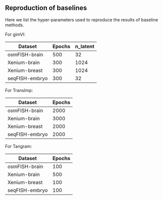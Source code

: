 ## Reproduction of baselines

Here we list the hyper-parameters used to reproduce the results of baseline methods.

For gimVI:

| Dataset          | Epochs | n_latent |
|------------------|--------|----------|
| osmFISH-brain    | 500    | 32       |
| Xenium-brain     | 300    | 1024     |
| Xenium-breast    | 300    | 1024     |
| seqFISH-embryo   | 300    | 32       | 



For TransImp:

| Dataset          | Epochs |
|------------------|--------|
| osmFISH-brain    | 2000    |
| Xenium-brain     | 3000    |
| Xenium-breast    | 2000    |
| seqFISH-embryo   | 2000    |


For Tangram:

| Dataset          | Epochs |
|------------------|--------|
| osmFISH-brain    | 100    |
| Xenium-brain     | 500    |
| Xenium-breast    | 100    |
| seqFISH-embryo   | 100    |